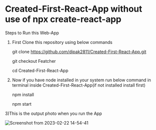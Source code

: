# Created-First-React-App without use of npx create-react-app

Steps to Run this Web-App
1) First Clone this repository using below commands

    git clone https://github.com/dipak2811/Created-First-React-App.git
    
    git checkout Featcher
    
    cd Created-First-React-App
    
2) Now if you have node installed in your system run below command in terminal inside Created-First-React-App(if not installed install first)

    npm install
    
    npm start
    
3)This is the output photo when you run the App

![Screenshot from 2023-02-22 14-54-41](https://user-images.githubusercontent.com/77386172/220577809-3fad4876-dbe5-434f-a9ed-f36862535d1a.png)
